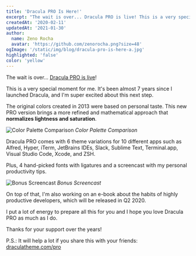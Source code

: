 ```yaml
---
title: 'Dracula PRO Is Here!'
excerpt: "The wait is over... Dracula PRO is live! This is a very special moment for me. It's been almost 7 years since I launched Dracula, and I'm super excited about this next step."
createdAt: '2020-02-11'
updatedAt: '2021-01-30'
author:
  name: Zeno Rocha
  avatar: 'https://github.com/zenorocha.png?size=48'
ogImage: '/static/img/blog/dracula-pro-is-here-a.jpg'
highlighted: 'false'
color: 'yellow'
---
```


The wait is over... [Dracula PRO is live](/pro)!

This is a very special moment for me. It's been almost 7 years since I launched Dracula, and I'm super excited about this next step.

The original colors created in 2013 were based on personal taste. This new PRO version brings a more refined and mathematical approach that **normalizes lightness and saturation**.

![Color Palette Comparison](/static/img/blog/dracula-pro-is-here-a.jpg)
_Color Palette Comparison_

Dracula PRO comes with 6 theme variations for 10 different apps such as Alfred, Hyper, iTerm, JetBrains IDEs, Slack, Sublime Text, Terminal.app, Visual Studio Code, Xcode, and ZSH.

Plus, 4 hand-picked fonts with ligatures and a screencast with my personal productivity tips.

![Bonus Screencast](/static/img/blog/dracula-pro-is-here-b.jpg)
_Bonus Screencast_

On top of that, I'm also working on an e-book about the habits of highly productive developers, which will be released in Q2 2020.

I put a lot of energy to prepare all this for you and I hope you love Dracula PRO as much as I do.

Thanks for your support over the years!

P.S.: It will help a lot if you share this with your friends: [draculatheme.com/pro](/pro)
